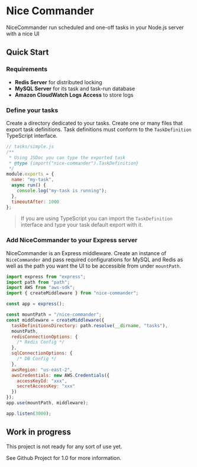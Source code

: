 # Nice Commander

NiceCommander run scheduled and one-off tasks in your Node.js server with a nice UI

## Quick Start

### Requirements

- **Redis Server** for distributed locking
- **MySQL Server** for its task and task-run database
- **Amazon CloudWatch Logs Access** to store logs

### Define your tasks

Create a directory dedicated to your tasks. Create one or many files that export task definitions. Task definitions must conform to the `TaskDefinition` TypeScript interface.

```javascript
// tasks/simple.js
/**
 * Using JSDoc you can type the exported task
 * @type {import("nice-commander").TaskDefinition}
 */
module.exports = {
  name: "my-task",
  async run() {
    console.log("my-task is running");
  },
  timeoutAfter: 1000
};
```

> If you are using TypeScript you can import the `TaskDefinition` interface and type your task default export with it.

### Add NiceCommander to your Express server

NiceCommander is an Express middleware. Create an instance of `NiceCommander` and pass required configurations for MySQL and Redis as well as the path you want the UI to be accessible from under `mountPath`.

```javascript
import express from "express";
import path from "path";
import AWS from "aws-sdk";
import { createMiddleware } from "nice-commander";

const app = express();

const mountPath = "/nice-commander";
const middleware = createMiddleware({
  taskDefinitionsDirectory: path.resolve(__dirname, "tasks"),
  mountPath,
  redisConnectionOptions: {
    /* Redis Config */
  },
  sqlConnectionOptions: {
    /* DB Config */
  },
  awsRegion: "us-east-2",
  awsCredentials: new AWS.Credentials({
    accessKeyId: "xxx",
    secretAccessKey: "xxx"
  })
});
app.use(mountPath, middleware);

app.listen(3000);
```

## Work in progress

This project is not ready for any sort of use yet.

See Github Project for 1.0 for more information.
